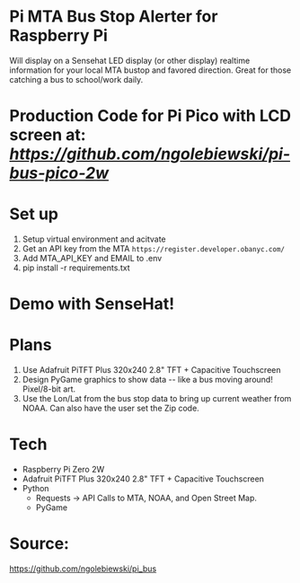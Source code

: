 # Pi MTA Bus Stop Alerter for Raspberry Pi
Will display on a Sensehat LED display (or other display) realtime information for your local MTA bustop and favored direction. Great for those catching a bus to school/work daily.

# Production Code for Pi Pico with LCD screen at: *https://github.com/ngolebiewski/pi-bus-pico-2w*

# Set up
1. Setup virtual environment and acitvate
2. Get an API key from the MTA `https://register.developer.obanyc.com/`
3. Add MTA_API_KEY and EMAIL to .env
4. pip install -r requirements.txt

# Demo with SenseHat!

# Plans
1. Use Adafruit PiTFT Plus 320x240 2.8" TFT + Capacitive Touchscreen
2. Design PyGame graphics to show data -- like a bus moving around! Pixel/8-bit art.
3. Use the Lon/Lat from the bus stop data to bring up current weather from NOAA. Can also have the user set the Zip code.

# Tech
- Raspberry Pi Zero 2W
- Adafruit PiTFT Plus 320x240 2.8" TFT + Capacitive Touchscreen
- Python
    - Requests -> API Calls to MTA, NOAA, and Open Street Map.
    - PyGame

# Source:
https://github.com/ngolebiewski/pi_bus
